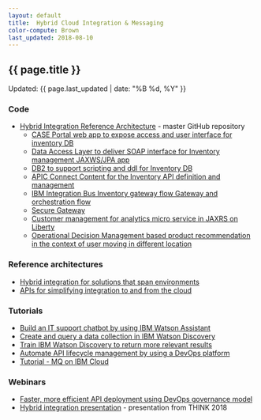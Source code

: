 ```yaml
---
layout: default
title:  Hybrid Cloud Integration & Messaging
color-compute: Brown
last_updated: 2018-08-10
---
```


## {{ page.title }}

Updated: {{ page.last_updated | date: "%B %d, %Y" }}

### Code

- [Hybrid Integration Reference Architecture](https://github.com/ibm-cloud-architecture/refarch-integration) - master GitHub repository
  - [CASE Portal web app to expose access and user interface for inventory DB](https://github.com/ibm-cloud-architecture/refarch-caseinc-app)
  - [Data Access Layer to deliver SOAP interface for Inventory management JAXWS/JPA app](https://github.com/ibm-cloud-architecture/refarch-integration-inventory-dal)
  - [DB2 to support scripting and ddl for Inventory DB](https://github.com/ibm-cloud-architecture/refarch-integration-inventory-db2)
  - [APIC Connect Content for the Inventory API definition and management](https://github.com/ibm-cloud-architecture/refarch-integration-api)
  - [IBM Integration Bus Inventory gateway flow Gateway and orchestration flow](https://github.com/ibm-cloud-architecture/refarch-integration-esb)
  - [Secure Gateway](https://github.com/ibm-cloud-architecture/refarch-integration-utilities) 
  - [Customer management for analytics micro service in JAXRS on Liberty](https://github.com/ibm-cloud-architecture/refarch-integration-services)
  - [Operational Decision Management based product recommendation in the context of user moving in different location](https://github.com/ibm-cloud-architecture/refarch-cognitive-prod-recommendations)


### Reference architectures

- [Hybrid integration for solutions that span environments](https://www.ibm.com/cloud/garage/architectures/hybridIntegration)
- [APIs for simplifying integration to and from the cloud](https://www.ibm.com/cloud/garage/architectures/apiArchitecture)


### Tutorials

- [Build an IT support chatbot by using IBM Watson Assistant](https://www.ibm.com/cloud/garage/tutorials/watson_conversation_support)
- [Create and query a data collection in IBM Watson Discovery](https://www.ibm.com/cloud/garage/tutorials/cognitive_discovery/)
- [Train IBM Watson Discovery to return more relevant results](https://www.ibm.com/cloud/garage/tutorials/cognitive-discovery-advanced)
- [Automate API lifecycle management by using a DevOps platform](https://www.ibm.com/cloud/garage/tutorials/manage-api-lifecycle)
- [Tutorial - MQ on IBM Cloud](https://www.ibm.com/cloud/garage/tutorials/ibm-mq-on-cloud/tutorial-mq-on-ibm-cloud)


### Webinars

- [Faster, more efficient API deployment using DevOps governance model](https://www.ibm.com/cloud/garage/videos/efficient-api-deployment-with-devops-governance)
- [Hybrid integration presentation](https://github.com/ibm-cloud-architecture/refarch-integration/blob/master/7976_Hybrid.pdf) - presentation from THINK 2018
